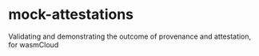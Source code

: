 # mock-attestations
Validating and demonstrating the outcome of provenance and attestation, for wasmCloud 
